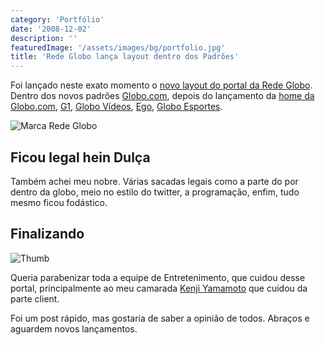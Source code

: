 ```yaml
---
category: 'Portfólio'
date: '2008-12-02'
description: ''
featuredImage: '/assets/images/bg/portfolio.jpg'
title: 'Rede Globo lança layout dentro dos Padrões'
---
```


Foi lançado neste exato momento o [novo layout do portal da Rede Globo](http://redeglobo.globo.com/). Dentro dos novos padrões [Globo.com](http://www.globo.com), depois do lançamento da [home da Globo.com](/portal-globocom-lanca-sua-nova-home), [G1](/g1-o-portal-de-noticias-da-globocom-lanca-novo-layout), [Globo Vídeos](/globo-videos-nos-novos-padroes-globocom), [Ego](/ego-lanca-nova-versao-seguindo-os-novos-padroes-globocom), [Globo Esportes](/globo-esporte-lanca-sua-nova-versao).

![Marca Rede Globo](/uploads/marca-redeglobo.jpg)

## Ficou legal hein Dulça

Também achei meu nobre. Várias sacadas legais como a parte do por dentro da globo, meio no estilo do twitter, a programação, enfim, tudo mesmo ficou fodástico.

## Finalizando

![Thumb](/uploads/thumb-redeglobo.jpg)

Queria parabenizar toda a equipe de Entretenimento, que cuidou desse portal, principalmente ao meu camarada [Kenji Yamamoto](http://www.kenjiyamamoto.com/blog/) que cuidou da parte client.

Foi um post rápido, mas gostaria de saber a opinião de todos. Abraços e aguardem novos lançamentos.
